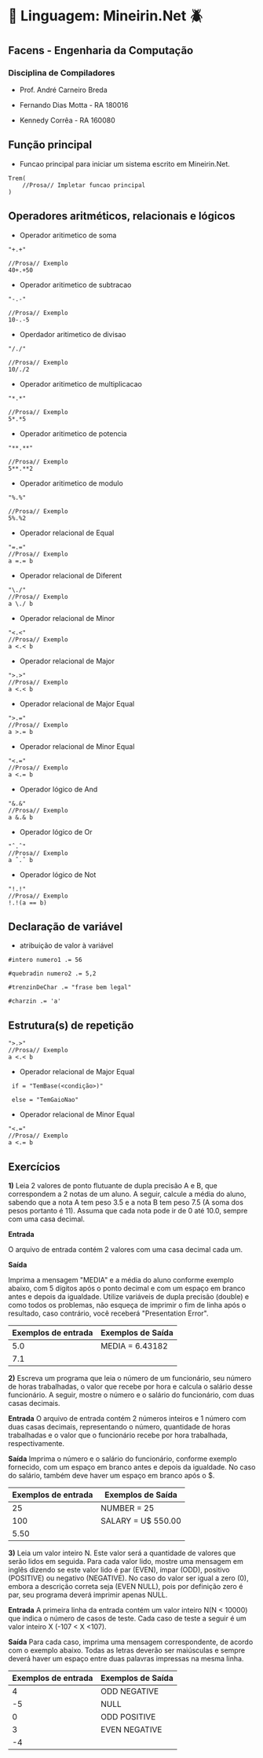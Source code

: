 # :bug: Linguagem: Mineirin.Net :beetle:

## Facens - Engenharia da Computação

### Disciplina de Compiladores

- Prof. André Carneiro Breda

- Fernando Dias Motta - RA 180016
- Kennedy Corrêa - RA 160080

## Função principal

- Funcao principal para iniciar um sistema escrito em Mineirin.Net.

```
Trem(
    //Prosa// Impletar funcao principal
)
```

## Operadores aritméticos, relacionais e lógicos

- Operador aritimetico de soma

```
"+.+"

//Prosa// Exemplo
40+.+50

```

- Operador aritimetico de subtracao

```
"-.-"

//Prosa// Exemplo
10-.-5

```

- Operdador aritimetico de divisao

```
"/./"

//Prosa// Exemplo
10/./2

```

- Operador aritimetico de multiplicacao

```
"*.*"

//Prosa// Exemplo
5*.*5

```

- Operador aritimetico de potencia

```
"**.**"

//Prosa// Exemplo
5**.**2

```

- Operador aritimetico de modulo

```
"%.%"

//Prosa// Exemplo
5%.%2

```

- Operador relacional de Equal

```
"=.="
//Prosa// Exemplo
a =.= b
```

- Operador relacional de Diferent

```
"\./"
//Prosa// Exemplo
a \./ b
```

- Operador relacional de Minor

```
"<.<"
//Prosa// Exemplo
a <.< b
```

- Operador relacional de Major

```
">.>"
//Prosa// Exemplo
a <.< b
```

- Operador relacional de Major Equal

```
">.="
//Prosa// Exemplo
a >.= b
```

- Operador relacional de Minor Equal

```
"<.="
//Prosa// Exemplo
a <.= b
```

- Operador lógico de And

```
"&.&"
//Prosa// Exemplo
a &.& b
```

- Operador lógico de Or

```
"ˆ.ˆ"
//Prosa// Exemplo
a ˆ.ˆ b
```

- Operador lógico de Not

```
"!.!"
//Prosa// Exemplo
!.!(a == b)
```

## Declaração de variável

- atribuição de valor à variável

```
#intero numero1 .= 56

#quebradin numero2 .= 5,2

#trenzinDeChar .= "frase bem legal"

#charzin .= 'a'
```

## Estrutura(s) de repetição

```
">.>"
//Prosa// Exemplo
a <.< b
```

- Operador relacional de Major Equal

```
 if = "TemBase(<condição>)"

 else = "TemGaioNao"
```

- Operador relacional de Minor Equal

```
"<.="
//Prosa// Exemplo
a <.= b
```

## Exercícios

**1)** Leia 2 valores de ponto flutuante de dupla precisão A e B, que correspondem a 2 notas de um aluno. A seguir, calcule a média do aluno, sabendo que a nota A tem peso 3.5 e a nota B tem peso 7.5 (A soma dos pesos portanto é 11). Assuma que cada nota pode ir de 0 até 10.0, sempre com uma casa decimal.

**Entrada**

O arquivo de entrada contém 2 valores com uma casa decimal cada um.

**Saída**

Imprima a mensagem "MEDIA" e a média do aluno conforme exemplo abaixo, com 5 dígitos após o ponto decimal e com um espaço em branco antes e depois da igualdade. Utilize variáveis de dupla precisão (double) e como todos os problemas, não esqueça de imprimir o fim de linha após o resultado, caso contrário, você receberá "Presentation Error".

| Exemplos de entrada | Exemplos de Saída |
| ------------------- | ----------------- |
| 5.0                 | MEDIA = 6.43182   |
| 7.1                 |

**2)** Escreva um programa que leia o número de um funcionário, seu número de horas trabalhadas, o valor que recebe por hora e calcula o salário desse funcionário. A seguir, mostre o número e o salário do funcionário, com duas casas decimais.

**Entrada**
O arquivo de entrada contém 2 números inteiros e 1 número com duas casas decimais, representando o número, quantidade de horas trabalhadas e o valor que o funcionário recebe por hora trabalhada, respectivamente.

**Saída**
Imprima o número e o salário do funcionário, conforme exemplo fornecido, com um espaço em branco antes e depois da igualdade. No caso do salário, também deve haver um espaço em branco após o $.

| Exemplos de entrada | Exemplos de Saída  |
| ------------------- | ------------------ |
| 25                  | NUMBER = 25        |
| 100                 | SALARY = U$ 550.00 |
| 5.50                |

**3)** Leia um valor inteiro N. Este valor será a quantidade de valores que serão lidos em seguida. Para cada valor lido, mostre uma mensagem em inglês dizendo se este valor lido é par (EVEN), ímpar (ODD), positivo (POSITIVE) ou negativo (NEGATIVE). No caso do valor ser igual a zero (0), embora a descrição correta seja (EVEN NULL), pois por definição zero é par, seu programa deverá imprimir apenas NULL.

**Entrada**
A primeira linha da entrada contém um valor inteiro N(N < 10000) que indica o número de casos de teste. Cada caso de teste a seguir é um valor inteiro X (-107 < X <107).

**Saída**
Para cada caso, imprima uma mensagem correspondente, de acordo com o exemplo abaixo. Todas as letras deverão ser maiúsculas e sempre deverá haver um espaço entre duas palavras impressas na mesma linha.

| Exemplos de entrada | Exemplos de Saída |
| ------------------- | ----------------- |
| 4                   | ODD NEGATIVE      |
| -5                  | NULL              |
| 0                   | ODD POSITIVE      |
| 3                   | EVEN NEGATIVE     |
| -4                  |
